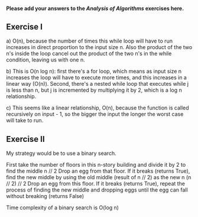 #### Please add your answers to the ***Analysis of  Algorithms*** exercises here.

## Exercise I

a) O(n), because the number of times this while loop
will have to run increases in direct proportion
to the input size n. Also the product of the two n's
inside the loop cancel out the product of the two n's
in the while condition, leaving us with one n.


b) This is O(n log n): first there's a for loop,
which means as input size n increases the loop 
will have to execute more times, and this increases
in a linear way (O(n)). Second, there's a nested 
while loop that executes while j is less than n, 
but j is incremented by multiplying it by 2, 
which is a log n relationship.


c) This seems like a linear relationship, O(n), 
because the function is called recursively on input - 1, 
so the bigger the input the longer the worst case 
will take to run.


## Exercise II
My strategy would be to use a binary search.

First take the number of floors in this n-story building
and divide it by 2 to find the middle
n // 2
Drop an egg from that floor. If it breaks (returns True),
find the new middle by using the old middle (result of n // 2)
as the new n 
(n // 2) // 2
Drop an egg from this floor. If it breaks (returns True), repeat
the process of finding the new middle and dropping eggs
until the egg can fall without breaking (returns False)

Time complexity of a binary search is O(log n)